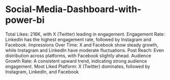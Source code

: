 # Social-Media-Dashboard-with-power-bi
Total Likes: 216K, with X (Twitter) leading in engagement.
Engagement Rate: LinkedIn has the highest
engagement rate, followed by Instagram and Facebook.
Impressions Over Time: X and Facebook show steady growth, while Instagram and LinkedIn have moderate fluctuations.
Post Reach: Even distribution across platforms, with Facebook slightly ahead.
Audience Growth Rate: A consistent upward trend, indicating strong audience engagement.
Most Liked Platform: X (Twitter) dominates, followed by Instagram, LinkedIn, and Facebook
